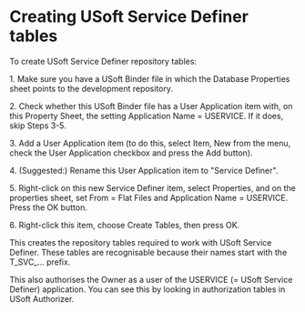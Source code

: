 # Creating USoft Service Definer tables

To create USoft Service Definer repository tables:

1. Make sure you have a USoft Binder file in which the Database Properties sheet points to the development repository.

2. Check whether this USoft Binder file has a User Application item with, on this Property Sheet, the setting Application Name = USERVICE. If it does, skip Steps 3-5.

3. Add a User Application item (to do this, select Item, New from the menu, check the User Application checkbox and press the Add button).

4. (Suggested:) Rename this User Application item to "Service Definer".

5. Right-click on this new Service Definer item, select Properties, and on the properties sheet, set From = Flat Files and Application Name = USERVICE. Press the OK button.

6. Right-click this item, choose Create Tables, then press OK.

This creates the repository tables required to work with USoft Service Definer. These tables are recognisable because their names start with the T_SVC_... prefix.

This also authorises the Owner as a user of the USERVICE (= USoft Service Definer) application. You can see this by looking in authorization tables in USoft Authorizer.